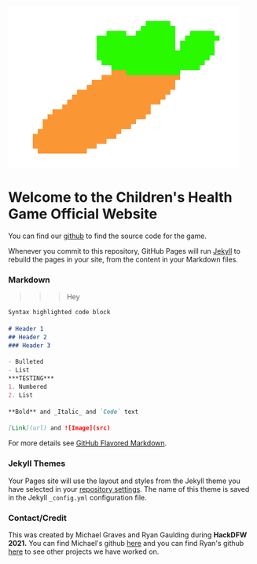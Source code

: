 ![Blind](Carrot.png)
# Welcome to the Children's Health Game Official Website

You can find our [github](https://github.com/nsx00/ChildrensHealthGame) to find the source code for the game.

Whenever you commit to this repository, GitHub Pages will run [Jekyll](https://jekyllrb.com/) to rebuild the pages in your site, from the content in your Markdown files.


### Markdown

>>> Hey
```markdown
Syntax highlighted code block

# Header 1
## Header 2
### Header 3

- Bulleted
- List
***TESTING***
1. Numbered
2. List

**Bold** and _Italic_ and `Code` text

[Link](url) and ![Image](src)
```


For more details see [GitHub Flavored Markdown](https://guides.github.com/features/mastering-markdown/).

### Jekyll Themes

Your Pages site will use the layout and styles from the Jekyll theme you have selected in your [repository settings](https://github.com/nsx00/ChildrensHealthGame/settings/pages). The name of this theme is saved in the Jekyll `_config.yml` configuration file.

### Contact/Credit

This was created by Michael Graves and Ryan Gaulding during **HackDFW 2021.**
You can find Michael's github [here](https://github.com/nsx00/ChildrensHealthGame) and you can find Ryan's github [here](https://github.com/BigDaddyBlue42) to see other projects we have worked on.
